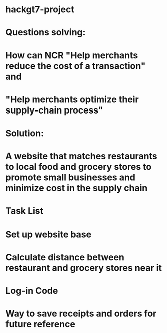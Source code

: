 # hackgt7-project
# Questions solving:
# How can NCR "Help merchants reduce the cost of a transaction" and 
# "Help merchants optimize their supply-chain process"
# Solution:
# A website that matches restaurants to local food and grocery stores to promote small businesses and minimize cost in the supply chain
# Task List
# Set up website base
# Calculate distance between restaurant and grocery stores near it
# Log-in Code
# Way to save receipts and orders for future reference
